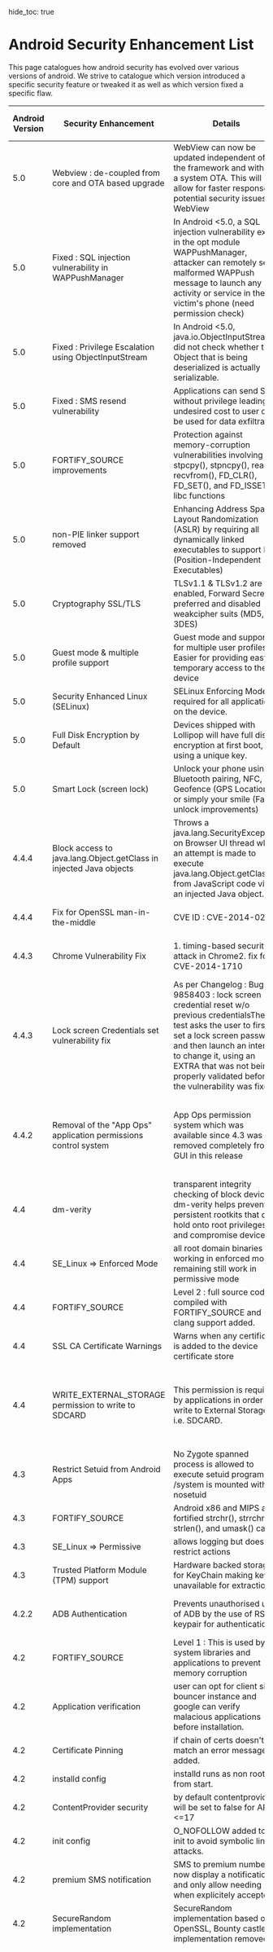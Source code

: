 hide_toc: true

# Android Security Enhancement List

This page catalogues how android security has evolved over various versions of android. We strive to catalogue which version introduced a specific security feature or tweaked it as well as which version fixed a specific flaw.


|Android Version | Security Enhancement | Details | Reference / Bypass (if applicable) |
|---|---|---|---|
| 5.0  | Webview : de-coupled from core and OTA based upgrade  | WebView can now be updated independent of the framework and without a system OTA. This will allow for faster response to potential security issues in WebView  | [Chrome developers G+ Post][1] <br /> [WebView for android][2]  |
| 5.0 | Fixed : SQL injection vulnerability in WAPPushManager | In Android <5.0, a SQL injection vulnerability exists in the opt module WAPPushManager, attacker can remotely send malformed WAPPush message to launch any activity or service in the victim's phone (need permission check) | [Fixed commit][3] <br /> [POC : CVE-2014-8507 ][4] |
| 5.0 | Fixed : Privilege Escalation using ObjectInputStream | In Android <5.0, java.io.ObjectInputStream did not check whether the Object that is being deserialized is actually serializable. | [Fixed Commit][5]  <br/> [POC : CVE-2014-7911][6] |
| 5.0 | Fixed : SMS resend vulnerability | Applications can send SMS without privilege leading to undesired cost to user or be used for data exfiltration | [Fixed commit][7]  <br/>  [POC for CVE-2014-8610 ][8] |
| 5.0 | FORTIFY_SOURCE improvements | Protection against memory-corruption vulnerabilities involving stpcpy(), stpncpy(), read(), recvfrom(), FD_CLR(), FD_SET(), and FD_ISSET() libc functions |  |
| 5.0 | non-PIE linker support removed | Enhancing Address Space Layout Randomization (ASLR) by requiring all dynamically linked executables to support PIE (Position-Independent Executables) |  |
| 5.0 | Cryptography SSL/TLS | TLSv1.1 & TLSv1.2 are enabled, Forward Secrecy preferred and disabled weakcipher suits (MD5, 3DES) | [SSL Socket Reference : Android Developer Site][9] |
| 5.0 | Guest mode & multiple profile support | Guest mode and support for multiple user profiles Easier for providing easy temporary access to the device |  |
| 5.0   | Security Enhanced Linux (SELinux)                                  | SELinux Enforcing Mode is required for all applications on the device.  | |
| 5.0   | Full Disk Encryption by Default                                    | Devices shipped with Lollipop will have full disk encryption at first boot, using a unique key.                         | This feature can be turned off by Vendor's. |
| 5.0   | Smart Lock (screen lock)                                           | Unlock your phone using Bluetooth pairing, NFC, Geofence (GPS Location) or simply your smile (Face unlock improvements) |                                             |
| 4.4.4 | Block access to java.lang.Object.getClass in injected Java objects | Throws a java.lang.SecurityException on Browser UI thread when an attempt is  made to execute java.lang.Object.getClass from JavaScript code via an injected  Java object. | Refer : [Chromium BugTrack entry][10]  <br/>  [Chromium Issue entry][11] |
| 4.4.4 | Fix for OpenSSL man-in-the-middle | CVE ID : CVE-2014-0224 | Refer : [CVE 2014-0224 Entry][12] |
| 4.4.3 | Chrome Vulnerability Fix | 1\. timing-based security attack in Chrome2\. fix for CVE-2014-1710| [Chromium Bug Tracker Entry][13] <br/> Refer : [CVE 2014-1710][14] |
| 4.4.3 | Lock screen Credentials set vulnerability fix | As per Changelog :   Bug: 9858403 : lock screen credential reset w/o previous credentialsThe test asks the user to first set a lock screen password and then  launch an intent to change it, using an EXTRA that was not being properly  validated before the vulnerability was fixed. | reference : [AOSP Code Commit entry][15] |
| 4.4.2 | Removal of the "App Ops" application permissions control system | App Ops permission system which was available since 4.3 was removed completely from GUI in this release | Bypass : [Functionality launcher etc can be restored by an Xposed framework module][16] |
| 4.4 | dm-verity | transparent integrity checking of block devices. dm-verity helps prevent persistent rootkits that can hold onto root privileges and compromise devices. |  |
| 4.4 | SE_Linux => Enforced Mode | all root domain binaries are working in enforced mode. remaining still work in permissive mode | [SE Linux Details][17] | 
| 4.4 | FORTIFY_SOURCE | Level 2 : full source code compiled with FORTIFY_SOURCE and clang support added. | | 
| 4.4 | SSL CA Certificate Warnings | Warns when any certificate is added to the device certificate store | [Bypass available already][18] | 
| 4.4 | WRITE_EXTERNAL_STORAGE permission to write to SDCARD | This permission is required by applications in order to write to External Storage i.e. SDCARD. | [Android External Storage write permission ][19]  <br/> Also read [Storing app data on SD cards][20] | 
| 4.3 | Restrict Setuid from Android Apps | No Zygote spanned process is allowed to execute setuid program. /system is mounted with nosetuid | [Bypassed by Chainfire][21] | 
| 4.3 | FORTIFY_SOURCE | Android x86 and MIPS and fortified strchr(), strrchr(), strlen(), and umask() calls | | 
| 4.3 | SE_Linux => Permissive | allows logging but doesn't restrict actions  |  | 
| 4.3 | Trusted Platform Module (TPM) support | Hardware backed storage for KeyChain making keys unavailable for extraction | | 
| 4.2.2 | ADB Authentication | Prevents unauthorised use of ADB by the use of RSA keypair for authentication         | [Android 4.3 Security Enhancement Announcement][22] | 
| 4.2 | FORTIFY_SOURCE | Level 1 : This is used by system libraries and applications to prevent memory corruption | | 
| 4.2 | Application verification | user can opt for client side bouncer instance and google can verify malacious applications before installation. | | 
| 4.2 | Certificate Pinning | if chain of certs doesn't match an error message is added. | | 
| 4.2 | installd config | installd runs as non root from start. | | 
| 4.2 | ContentProvider security | by default contentprovider will be set to false for API <=17||
| 4.2   | init config | O_NOFOLLOW added to init to avoid symbolic link attacks.|
| 4.2   | premium SMS notification                            | SMS to premium numbers now display a notification and only allow needing when explicitely accepted.             |                                                                        |
| 4.2   | SecureRandom implementation                         | SecureRandom implementation based on OpenSSL, Bounty castle implementation removed.                             | [details here][23]                                                     |
| 4.2   | JavascriptInterface annotation | JavascriptInterface needs to be annotated for webview | exploit possible for <4.2 devices. and applications using API < 17  Reference : [Metasploit Module][24]  <br/>  [Test Page : identifies if browser or webview is vulnerable.][25]  <br/>  [Additional Details][26] |
| 4.2 | Cryptography | SSLSocket support for TLSv1.1 and TLSv1.2 using OpenSSL 1.0.1 |  |
| 4.1 | PIE (Position Independent Executable) support | Support for binaries compiled with GCC's -pie -fPIE flags  (executables to be position independent) |  |
| 4.1 | Read-only relocations / immediate binding | (-Wl,-z,relro -Wl,-z,now) |  |
| 4.1 | kernel address leakage prevention | dmesg_restrict and kptr_restrict enabled | kptr_restrict mitigates [Levitator Exploit][27] |
| 4.1 | ELF Hardening | RELRO / BIND_NOW flag default. This hardens those binaries against attacks that may attempt to overwrite the GOT and other sensitive ELF structures by making them read-only at startup. | [breaks Gingerbreak Exploit ][28]  <br/>  [more details on RELRO here ][29] |
| 4.1 | ASLR support | Full ASLR support |  |
| 4.0.3 | Randomize Heap/brk mapping | kernel.randomize_va_space is set to 2 |  |
| 4.0 | ASLR support | ASLR support started appearing although not fully. Multiple flaws were present dynamic linker didn't had ASLR and many more outlined in reference link | [ASLR support review by duo security][30] |
| 3.0 | full filesystem encryption | Full disk encryption added | [Details on this archive link][31] |
| 2.3 | format string vulnerability protection | added -Wformat-security -Werror=format-security |  |
| 2.3 | code execution prevention on stack and heap | Hardware-based No eXecute (NX) |  |
| 2.3 | null pointer dereference protection | mmap_min_addr |  |
| 2.2 | Device Administration | Android Device Administration API added | [Device Adminstration Guide][32] |
| 1.5 | Stack / buffer overrun protection | ProPolice to prevent stack buffer overruns (-fstack-protector) | [Memory Management Enhancement : Old Archive link][33] |
| 1.5 | Integer overflow protection | safe_iop |  |
| 1.5 | Integer overflow memory allocation | OpenBSD calloc |  |
| 1.5 | chunk consolidation attack | Extensions to OpenBSD dlmalloc() to prevent double free() |  |



This page is an ongoing effort and we will try to maintain it in up to date condition to the best of our abilities.

<strong>Credits :</strong>

This list is aggregated by <a href="http://anantshri.info" target="_blank">Anant Shrivastava</a> and <a href="http://prashantmahajan.wordpress.com/" target="_blank">Prashant Mahajan</a>. References where ever applicable are properly placed in the reference section.

Thanks to following folks for helping us with additional inputs.
<ul>
    <li><a href="http://ankurbhargava.com" rel="nofollow" target="_blank">Ankur Bhargava</a></li>
    <li><a href="http://manifestsecurity.com" rel="nofollow" target="_blank">Aditya Agrawal</a></li>
</ul>
Feel free to suggest corrections / additions in the list via either comments or a email to <a href="mailto:androidsecurityenhancement at androidtamer dot com">AndroidSecurityEnhancement at androidTamer dot com</a>


[1]: https://plus.google.com/u/0/+GoogleChromeDevelopers/posts/Pb6BRDvRYVt
[2]: https://developer.chrome.com/multidevice/webview/overview
[3]: https://android.googlesource.com/platform/frameworks/base/+/48ed835468c6235905459e6ef7df032baf3e4df6
[4]: http://www.exploit-db.com/exploits/35382/
[5]: https://android.googlesource.com/platform/libcore/+/738c833d38d41f8f76eb7e77ab39add82b1ae1e2
[6]: http://www.securityfocus.com/data/vulnerabilities/exploits/71176.java
[7]: https://android.googlesource.com/platform/packages/apps/Mms/+/008d6202fca4002a7dfe333f22377faa73585c67
[8]: http://xteam.baidu.com/?p=164
[9]: https://developer.android.com/reference/javax/net/ssl/SSLSocket.html
[10]: https://codereview.chromium.org/213693005
[11]: https://code.google.com/p/chromium/issues/detail?id=359528
[12]: http://cve.mitre.org/cgi-bin/cvename.cgi?name=CVE-2014-0224
[13]: https://code.google.com/p/chromium/issues/detail?id=251711
[14]: http://cve.mitre.org/cgi-bin/cvename.cgi?name=CVE-2014-1710
[15]: https://android.googlesource.com/platform/cts/+/0e2d6d9
[16]: http://repo.xposed.info/module/at.jclehner.appopsxposed
[17]: http://source.android.com/devices/tech/security/se-linux.html
[18]: http://forum.xda-developers.com/showthread.php?t=2533550
[19]: https://developer.android.com/reference/android/Manifest.permission.html#WRITE_EXTERNAL_STORAGE
[20]: https://support.google.com/android/answer/6046191
[21]: https://plus.google.com/+Chainfire/posts/WqS2E9kkN1L
[22]: http://source.android.com/devices/tech/security/enhancements43.html
[23]: http://source.android.com/devices/tech/security/dm-verity.html
[24]: https://github.com/jduck/addjsif
[25]: http://www.droidsec.org/tests/addjsif/
[26]: http://www.droidsec.org/news/2014/02/26/on-the-webview-addjsif-saga.html
[27]: http://jon.oberheide.org/files/levitator.c
[28]: http://c-skills.blogspot.com/2011/04/yummy-yummy-gingerbreak.html
[29]: http://isisblogs.poly.edu/2011/06/01/relro-relocation-read-only/
[30]: https://www.duosecurity.com/blog/a-look-at-aslr-in-android-ice-cream-sandwich-4-0
[31]: https://web.archive.org/web/20130129001617/http://source.android.com/tech/encryption/android_crypto_implementation.html
[32]: https://developer.android.com/guide/topics/admin/device-admin.html
[33]: https://web.archive.org/web/20130123122312/http://source.android.com/tech/security/index.html#memory-management-security-enhancements
